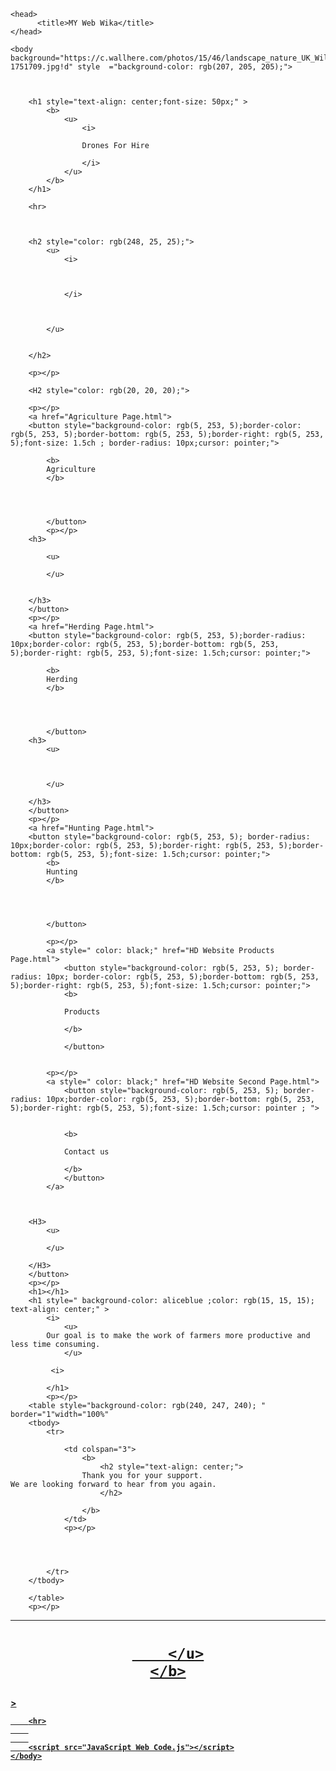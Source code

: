 <html>


    <head>
          <title>MY Web Wika</title>
    </head>
          
    <body background="https://c.wallhere.com/photos/15/46/landscape_nature_UK_Wiltshire_fall_plants_England_afternoon-1751709.jpg!d" style  ="background-color: rgb(207, 205, 205);">
        
        
        
        <h1 style="text-align: center;font-size: 50px;" > 
            <b>
                <u>
                    <i>
                    
                    Drones For Hire

                    </i> 
                </u>
            </b>    
        </h1>

        <hr>

        

        <h2 style="color: rgb(248, 25, 25);">
            <u> 
                <i>
                    
                    

                </i>
                
               

            </u>
            
        
        </h2>
        
        <p></p>
       
        <H2 style="color: rgb(20, 20, 20);">
            
        <p></p>
        <a href="Agriculture Page.html">
        <button style="background-color: rgb(5, 253, 5);border-color: rgb(5, 253, 5);border-bottom: rgb(5, 253, 5);border-right: rgb(5, 253, 5);font-size: 1.5ch ; border-radius: 10px;cursor: pointer;">

            <b>
            Agriculture
            </b>
      
      
        
        
            </button>
            <p></p>
        <h3>

            <u>
            
            </u>
        
        
        </h3>
        </button>
        <p></p>
        <a href="Herding Page.html">
        <button style="background-color: rgb(5, 253, 5);border-radius: 10px;border-color: rgb(5, 253, 5);border-bottom: rgb(5, 253, 5);border-right: rgb(5, 253, 5);font-size: 1.5ch;cursor: pointer;">

            <b>
            Herding
            </b>
      
      
        
        
            </button>
        <h3>
            <u>
            
            

            </u>
        
        </h3>
        </button>
        <p></p>
        <a href="Hunting Page.html">
        <button style="background-color: rgb(5, 253, 5); border-radius: 10px;border-color: rgb(5, 253, 5);border-right: rgb(5, 253, 5);border-bottom: rgb(5, 253, 5);font-size: 1.5ch;cursor: pointer;">
            <b>
            Hunting
            </b>
      
      
        
        
            </button>
            
            <p></p>
            <a style=" color: black;" href="HD Website Products Page.html">
                <button style="background-color: rgb(5, 253, 5); border-radius: 10px; border-color: rgb(5, 253, 5);border-bottom: rgb(5, 253, 5);border-right: rgb(5, 253, 5);font-size: 1.5ch;cursor: pointer;">
                <b>
                
                Products
                
                </b>
    
                </button>

            
            <p></p>
            <a style=" color: black;" href="HD Website Second Page.html">
                <button style="background-color: rgb(5, 253, 5); border-radius: 10px;border-color: rgb(5, 253, 5);border-bottom: rgb(5, 253, 5);border-right: rgb(5, 253, 5);font-size: 1.5ch;cursor: pointer ; ">
                    
                
                <b>

                Contact us
                
                </b>
                </button>
            </a>

         

        <H3>
            <u>
            
            </u>
        
        </H3>
        </button>
        <p></p>
        <h1></h1>
        <h1 style=" background-color: aliceblue ;color: rgb(15, 15, 15);      text-align: center;" > 
            <i>
                <u>
            Our goal is to make the work of farmers more productive and less time consuming.
                </u>

             <i>
            
            </h1>
            <p></p>
        <table style="background-color: rgb(240, 247, 240); " border="1"width="100%" 
        <tbody>
            <tr>

                <td colspan="3">
                    <b>
                        <h2 style="text-align: center;">
                    Thank you for your support.                             We are looking forward to hear from you again.
                        </h2>
                    
                    </b>
                </td>
                <p></p>

                
                
                
            </tr>
        </tbody>

        </table>
        <p></p>

<hr>
<p></p>

<h1 style="text-align: center;">
    <b>
        <u>
    
        </u>
    </b>
</h1>
>

        

        <hr>
        
        
        <script src="JavaScript Web Code.js"></script>
    </body>
</html>
